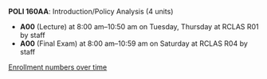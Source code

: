 **POLI 160AA**: Introduction/Policy Analysis (4 units)

- **A00** (Lecture) at 8:00 am–10:50 am on Tuesday, Thursday at RCLAS R01 by staff
- **A00** (Final Exam) at 8:00 am–10:59 am on Saturday at RCLAS R04 by staff

[Enrollment numbers over time](./POLI160AA.tsv)
